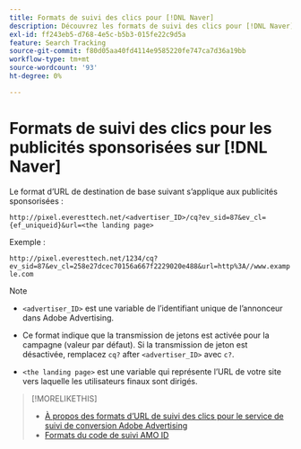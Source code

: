 ```yaml
---
title: Formats de suivi des clics pour [!DNL Naver]
description: Découvrez les formats de suivi des clics pour [!DNL Naver] comptes.
exl-id: ff243eb5-d768-4e5c-b5b3-015fe22c9d5a
feature: Search Tracking
source-git-commit: f80d05aa40fd4114e9585220fe747ca7d36a19bb
workflow-type: tm+mt
source-wordcount: '93'
ht-degree: 0%

---
```


# Formats de suivi des clics pour les publicités sponsorisées sur [!DNL Naver]

Le format d’URL de destination de base suivant s’applique aux publicités sponsorisées :

`http://pixel.everesttech.net/<advertiser_ID>/cq?ev_sid=87&ev_cl={ef_uniqueid}&url=<the landing page>`

Exemple :

`http://pixel.everesttech.net/1234/cq?ev_sid=87&ev_cl=258e27dcec70156a667f2229020e488&url=http%3A//www.example.com`

>[!NOTE]
>
>* `<advertiser_ID>` est une variable de l’identifiant unique de l’annonceur dans Adobe Advertising.
>
>* Ce format indique que la transmission de jetons est activée pour la campagne (valeur par défaut). Si la transmission de jeton est désactivée, remplacez `cq?` after `<advertiser_ID>` avec `c?`.
>
* `<the landing page>` est une variable qui représente l’URL de votre site vers laquelle les utilisateurs finaux sont dirigés.

>[!MORELIKETHIS]
>
>* [À propos des formats d’URL de suivi des clics pour le service de suivi de conversion Adobe Advertising](formats-click-tracking-about.md)
>* [Formats du code de suivi AMO ID](skwcid-tracking-parameter.md)
